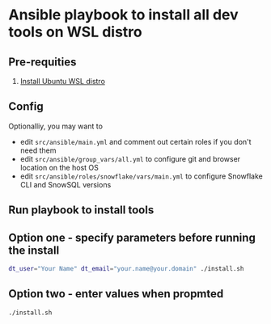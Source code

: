 # Ansible playbook to install all dev tools on WSL distro

## Pre-requities

1. [Install Ubuntu WSL distro](../wsl/README.md)

## Config

Optionalliy, you may want to
- edit `src/ansible/main.yml` and comment out certain roles if you don't need them
- edit `src/ansible/group_vars/all.yml` to configure git and browser location on the host OS
- edit `src/ansible/roles/snowflake/vars/main.yml` to configure Snowflake CLI and SnowSQL versions

## Run playbook to install tools

## Option one - specify parameters before running the install

```Bash
dt_user="Your Name" dt_email="your.name@your.domain" ./install.sh
```

## Option two - enter values when propmted

```Bash
./install.sh
```

